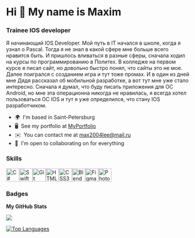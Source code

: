 # Hi 👋 My name is Maxim 
### Trainee IOS developer
Я начинающий IOS Developer. Мой путь в IT начался в школе, когда я узнал о Pascal. Тогда я не знал в какой сфере мне больше всего нравится быть. И пришлось вливаться в разные сферы, сначала ходил на курсы по программированию в Политех. В колледже на первом курсе я писал сайт, но довольно быстро понял, что сайты это не мое. Далее поигрался с созданием игра и тут тоже промах. И в один из дней мне Дядя рассказал об мобильной разработке, а вот тут мне уже стало интересно. Сначала я думал, что буду писать приложения для OC Android, но мне эта операционна никогда не нравилась, я всегда хотел пользоваться OC IOS и тут я уже определился, что стану IOS разработчиком.  
* 🌍  I'm based in Saint-Petersburg
* 🖥️  See my portfolio at [MyPortfolio](http://https://github.com/Maxim461)
* ✉️  You can contact me at [max2004lee@mail.ru](mailto:max2004lee@mail.ru)
* 🤝  I'm open to collaborating on for everything

### Skills  
<p align="left"> <a href="https://docs.microsoft.com/en-us/dotnet/csharp/" target="_blank" rel="noreferrer"><img src="https://raw.githubusercontent.com/danielcranney/readme-generator/main/public/icons/skills/csharp-colored.svg" width="36" height="36" alt="C#" /></a><a href="https://developer.apple.com/swift/" target="_blank" rel="noreferrer"><img src="https://raw.githubusercontent.com/danielcranney/readme-generator/main/public/icons/skills/swift-colored.svg" width="36" height="36" alt="Swift" /></a><a href="https://git-scm.com/" target="_blank" rel="noreferrer"><img src="https://raw.githubusercontent.com/danielcranney/readme-generator/main/public/icons/skills/git-colored.svg" width="36" height="36" alt="Git" /></a><a href="https://developer.mozilla.org/en-US/docs/Glossary/HTML5" target="_blank" rel="noreferrer"><img src="https://raw.githubusercontent.com/danielcranney/readme-generator/main/public/icons/skills/html5-colored.svg" width="36" height="36" alt="HTML5" /></a><a href="https://www.w3.org/TR/CSS/#css" target="_blank" rel="noreferrer"><img src="https://raw.githubusercontent.com/danielcranney/readme-generator/main/public/icons/skills/css3-colored.svg" width="36" height="36" alt="CSS3" /></a><a href="https://www.blender.org/" target="_blank" rel="noreferrer"><img src="https://raw.githubusercontent.com/danielcranney/readme-generator/main/public/icons/skills/blender-colored.svg" width="36" height="36" alt="Blender" /></a><a href="https://www.figma.com/" target="_blank" rel="noreferrer"><img src="https://raw.githubusercontent.com/danielcranney/readme-generator/main/public/icons/skills/figma-colored.svg" width="36" height="36" alt="Figma" /></a><a href="https://www.adobe.com/uk/products/photoshop.html" target="_blank" rel="noreferrer"><img src="https://raw.githubusercontent.com/danielcranney/readme-generator/main/public/icons/skills/photoshop-colored-dark.svg" width="36" height="36" alt="Photoshop" /></a> </p> 

### Badges
<b>My GitHub Stats</b>

<a href="http://www.github.com/Maxim461"><img src="https://github-readme-streak-stats.herokuapp.com/?user=Maxim461&stroke=ffffff&background=1c1917&ring=0891b2&fire=0891b2&currStreakNum=ffffff&currStreakLabel=0891b2&sideNums=ffffff&sideLabels=ffffff&dates=ffffff&hide_border=true" /></a>

<a href="https://github.com/Maxim461" align="left"><img src="https://github-readme-stats.vercel.app/api/top-langs/?username=Maxim461&langs_count=10&title_color=0891b2&text_color=ffffff&icon_color=0891b2&bg_color=1c1917&hide_border=true&locale=en&custom_title=Top%20%Languages" alt="Top Languages" /></a>
